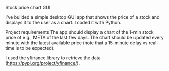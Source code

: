 Stock price chart GUI

I've builded a simple desktop GUI app that shows the price of a stock and displays it to the user as a chart. I coded it with Python.

Project requirements
The app should display a chart of the 1-min stock price of e.g., META of the last few days. The chart should be updated every minute with the latest available price (note that a 15-minute delay vs real-time is to be expected).

I used the yfinance library to retrieve the data (https://pypi.org/project/yfinance/).
